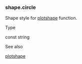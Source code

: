 ### shape.circle

Shape style for [plotshape](#fun_plotshape) function.

Type

const string

See also

[plotshape](#fun_plotshape)

